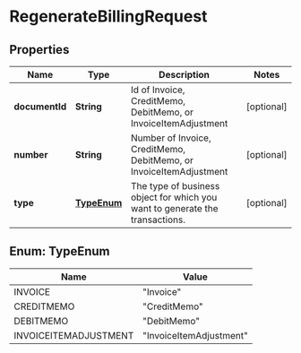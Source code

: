 

# RegenerateBillingRequest


## Properties

| Name | Type | Description | Notes |
|------------ | ------------- | ------------- | -------------|
|**documentId** | **String** | Id of Invoice, CreditMemo, DebitMemo, or InvoiceItemAdjustment  |  [optional] |
|**number** | **String** | Number of Invoice, CreditMemo, DebitMemo, or InvoiceItemAdjustment  |  [optional] |
|**type** | [**TypeEnum**](#TypeEnum) | The type of business object for which you want to generate the transactions.  |  [optional] |



## Enum: TypeEnum

| Name | Value |
|---- | -----|
| INVOICE | &quot;Invoice&quot; |
| CREDITMEMO | &quot;CreditMemo&quot; |
| DEBITMEMO | &quot;DebitMemo&quot; |
| INVOICEITEMADJUSTMENT | &quot;InvoiceItemAdjustment&quot; |



